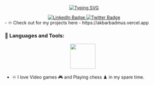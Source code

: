 
<p align="center">
    <a href="https://git.io/typing-svg"><img src="https://readme-typing-svg.demolab.com?font=FFF+Tusj&center=true&width=1000&height=50&duration=4000&pause=1000&lines=Hi%2C+I+am+Akbar.; A+Front+end+developer+Hit+me+up+for+gigs+and+projects.;I'm+open+to+learning." alt="Typing SVG" /></a>
  </p>
 <div id="badges" align="center">
    <a target="_blank" href="[https://www.linkedin.com/in/abolude-peter/](https://www.linkedin.com/in/akbar-badmus-10790a179/)">
      <img src="https://img.shields.io/badge/LinkedIn-blue?style=for-the-badge&logo=linkedin&logoColor=white" alt="LinkedIn Badge"/>
    </a>
    </a>
    <a target="_blank" href="https://twitter.com/akbar_ob">
      <img src="https://img.shields.io/badge/Twitter-blue?style=for-the-badge&logo=twitter&logoColor=white" alt="Twitter Badge"/>
    </a>
  </div>
  - ♾️ Check out for my projects here - https://akbarbadmus.vercel.app

  ### :hammer: **Languages and Tools**:
  <div id="languages" align="center">
    <img src="https://icons8.com/icon/yUdJlcKanVbh/next.js" width="80" height="80"/>&nbsp;&nbsp;

  </div>

  - :infinity: I love Video games :video_game: and Playing chess :chess_pawn:  in my spare time.
